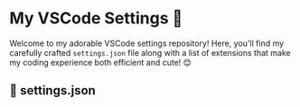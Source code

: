 # My VSCode Settings 🌟

Welcome to my adorable VSCode settings repository! Here, you'll find my carefully crafted `settings.json` file along with a list of extensions that make my coding experience both efficient and cute! 😊

## 🌸 settings.json
<!-- SETTINGS_JSON -->

```json

```
